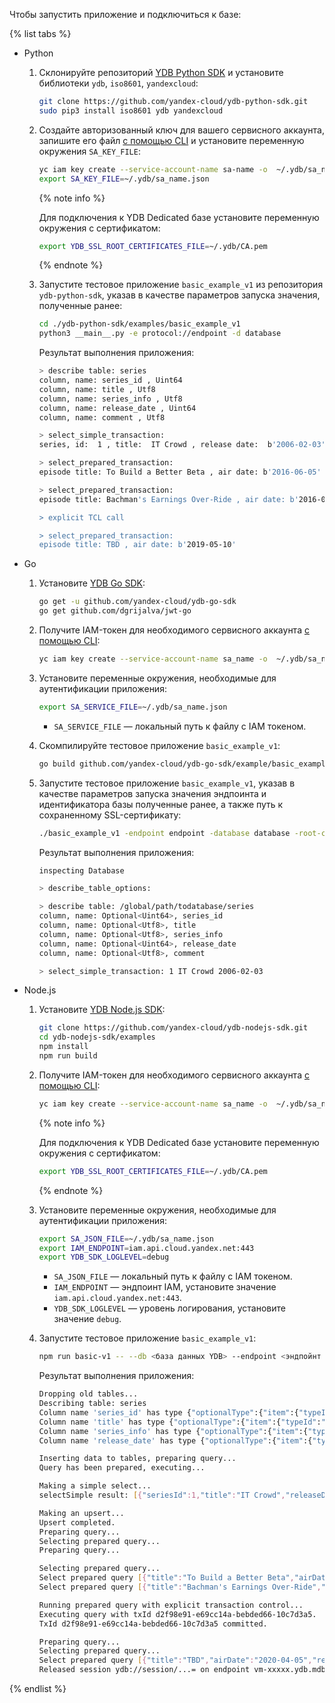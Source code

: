 Чтобы запустить приложение и подключиться к базе:

{% list tabs %}

- Python

  1. Склонируйте репозиторий [YDB Python SDK](https://github.com/yandex-cloud/ydb-python-sdk) и установите библиотеки `ydb`, `iso8601`, `yandexcloud`:

      ```bash
      git clone https://github.com/yandex-cloud/ydb-python-sdk.git
      sudo pip3 install iso8601 ydb yandexcloud
      ```

  1. Создайте авторизованный ключ для вашего сервисного аккаунта, запишите его файл [с помощью CLI](../../iam/operations/iam-token/create-for-sa#via-cli) и установите переменную окружения `SA_KEY_FILE`:

      ```bash
      yc iam key create --service-account-name sa-name -o  ~/.ydb/sa_name.json
      export SA_KEY_FILE=~/.ydb/sa_name.json
      ```

     {% note info %}

     Для подключения к YDB Dedicated базе установите переменную окружения с сертификатом:

      ```bash
      export YDB_SSL_ROOT_CERTIFICATES_FILE=~/.ydb/CA.pem
      ```

     {% endnote %}

  1. Запустите тестовое приложение `basic_example_v1` из репозитория `ydb-python-sdk`, указав в качестве параметров запуска значения, полученные ранее:

      ```bash
      cd ./ydb-python-sdk/examples/basic_example_v1
      python3 __main__.py -e protocol://endpoint -d database
      ```

      Результат выполнения приложения:

      ```bash
      > describe table: series
      column, name: series_id , Uint64
      column, name: title , Utf8
      column, name: series_info , Utf8
      column, name: release_date , Uint64
      column, name: comment , Utf8

      > select_simple_transaction:
      series, id:  1 , title:  IT Crowd , release date:  b'2006-02-03'

      > select_prepared_transaction:
      episode title: To Build a Better Beta , air date: b'2016-06-05'

      > select_prepared_transaction:
      episode title: Bachman's Earnings Over-Ride , air date: b'2016-06-12'

      > explicit TCL call

      > select_prepared_transaction:
      episode title: TBD , air date: b'2019-05-10'
      ```

- Go

  1. Установите [YDB Go SDK](https://github.com/yandex-cloud/ydb-go-sdk):

      ```bash
      go get -u github.com/yandex-cloud/ydb-go-sdk
      go get github.com/dgrijalva/jwt-go
      ```

  1. Получите IAM-токен для необходимого сервисного аккаунта [с помощью CLI](../../iam/operations/iam-token/create-for-sa#via-cli):

      ```bash
      yc iam key create --service-account-name sa_name -o  ~/.ydb/sa_name.json
      ```

  1. Установите переменные окружения, необходимые для аутентификации приложения:

      ```bash
      export SA_SERVICE_FILE=~/.ydb/sa_name.json
      ```

      * `SA_SERVICE_FILE` — локальный путь к файлу с IAM токеном.

  1. Скомпилируйте тестовое приложение `basic_example_v1`:

      ```bash
      go build github.com/yandex-cloud/ydb-go-sdk/example/basic_example_v1/
      ```

  1. Запустите тестовое приложение `basic_example_v1`, указав в качестве параметров запуска значения эндпоинта и идентификатора базы полученные ранее, а также путь к сохраненному SSL-сертификату:

      ```bash
      ./basic_example_v1 -endpoint endpoint -database database -root-ca ~/.ydb/CA.pem
      ```

      Результат выполнения приложения:

      ```bash
      inspecting Database

      > describe_table_options:

      > describe table: /global/path/todatabase/series
      column, name: Optional<Uint64>, series_id
      column, name: Optional<Utf8>, title
      column, name: Optional<Utf8>, series_info
      column, name: Optional<Uint64>, release_date
      column, name: Optional<Utf8>, comment

      > select_simple_transaction: 1 IT Crowd 2006-02-03
      ```

- Node.js

  1. Установите [YDB Node.js SDK](https://github.com/yandex-cloud/ydb-nodejs-sdk):

      ```bash
      git clone https://github.com/yandex-cloud/ydb-nodejs-sdk.git
      cd ydb-nodejs-sdk/examples
      npm install
      npm run build
      ```

  1. Получите IAM-токен для необходимого сервисного аккаунта [с помощью CLI](../../iam/operations/iam-token/create-for-sa#via-cli):

      ```bash
      yc iam key create --service-account-name sa_name -o  ~/.ydb/sa_name.json
      ```

     {% note info %}

     Для подключения к YDB Dedicated базе установите переменную окружения с сертификатом:

      ```bash
      export YDB_SSL_ROOT_CERTIFICATES_FILE=~/.ydb/CA.pem
      ```

     {% endnote %}
     
  1. Установите переменные окружения, необходимые для аутентификации приложения:

      ```bash
      export SA_JSON_FILE=~/.ydb/sa_name.json
      export IAM_ENDPOINT=iam.api.cloud.yandex.net:443
      export YDB_SDK_LOGLEVEL=debug
      ```

      * `SA_JSON_FILE` — локальный путь к файлу с IAM токеном.
      * `IAM_ENDPOINT` — эндпоинт IAM, установите значение `iam.api.cloud.yandex.net:443`.
      * `YDB_SDK_LOGLEVEL` — уровень логирования, установите значение `debug`.

  1. Запустите тестовое приложение `basic_example_v1`:

      ```bash
      npm run basic-v1 -- --db <база данных YDB> --endpoint <эндпойнт базы данных>
      ```

      Результат выполнения приложения:

      ```bash
      Dropping old tables...
      Describing table: series
      Column name 'series_id' has type {"optionalType":{"item":{"typeId":"UINT64"}}}
      Column name 'title' has type {"optionalType":{"item":{"typeId":"UTF8"}}}
      Column name 'series_info' has type {"optionalType":{"item":{"typeId":"UTF8"}}}
      Column name 'release_date' has type {"optionalType":{"item":{"typeId":"UINT64"}}}

      Inserting data to tables, preparing query...
      Query has been prepared, executing...

      Making a simple select...
      selectSimple result: [{"seriesId":1,"title":"IT Crowd","releaseDate":13182}]

      Making an upsert...
      Upsert completed.
      Preparing query...
      Selecting prepared query...
      Preparing query...

      Selecting prepared query...
      Select prepared query [{"title":"To Build a Better Beta","airDate":"2016-06-05","releaseDate":null}]
      Select prepared query [{"title":"Bachman's Earnings Over-Ride","airDate":"2016-06-12","releaseDate":null}]

      Running prepared query with explicit transaction control...
      Executing query with txId d2f98e91-e69cc14a-bebded66-10c7d3a5.
      TxId d2f98e91-e69cc14a-bebded66-10c7d3a5 committed.

      Preparing query...
      Selecting prepared query...
      Select prepared query [{"title":"TBD","airDate":"2020-04-05","releaseDate":null}]
      Released session ydb://session/...= on endpoint vm-xxxxx.ydb.mdb.yandexcloud.net:2135.
      ```

{% endlist %}
